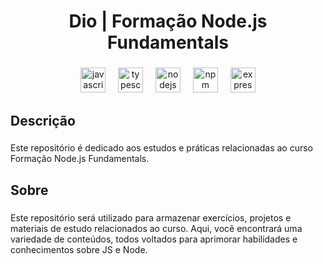 <h1 align="center">Dio | Formação Node.js Fundamentals</h1>

###

<div align="center">
  <img src="https://cdn.jsdelivr.net/gh/devicons/devicon/icons/javascript/javascript-plain.svg" height="40" alt="javascript logo"  />
  <img width="12" />
  <img src="https://cdn.jsdelivr.net/gh/devicons/devicon/icons/typescript/typescript-plain.svg" height="40" alt="typescript logo"  />
  <img width="12" />
  <img src="https://cdn.jsdelivr.net/gh/devicons/devicon/icons/nodejs/nodejs-plain-wordmark.svg" height="40" alt="nodejs logo"  />
  <img width="12" />
  <img src="https://cdn.jsdelivr.net/gh/devicons/devicon/icons/npm/npm-original-wordmark.svg" height="40" alt="npm logo"  />
  <img width="12" />
  <img src="https://cdn.jsdelivr.net/gh/devicons/devicon/icons/express/express-original.svg" height="40" alt="express logo"  />
</div>

###

<h2 align="left">Descrição</h2>

###

<p align="left">Este repositório é dedicado aos estudos e práticas relacionadas ao curso Formação Node.js Fundamentals.</p>

###

<h2 align="left">Sobre</h2>

###

<p align="left">Este repositório será utilizado para armazenar exercícios, projetos e materiais de estudo relacionados ao curso. Aqui, você encontrará uma variedade de conteúdos, todos voltados para aprimorar habilidades e conhecimentos sobre JS e Node.</p>

###
